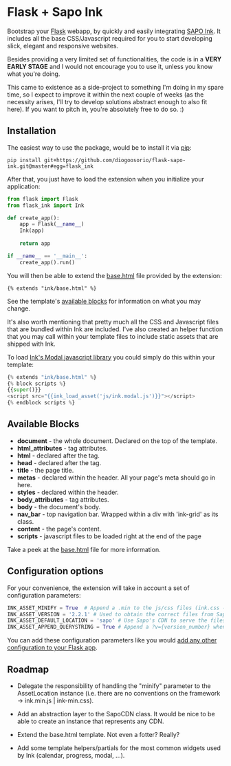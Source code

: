# Flask + Sapo Ink

Bootstrap your [Flask][1] webapp, by quickly and easily integrating [SAPO Ink][2]. It includes all the base CSS/Javascript required for you to start developing slick, elegant and responsive websites.

Besides providing a very limited set of functionalities, the code is in a **VERY EARLY STAGE** and I would not encourage you to use it, unless you know what you're doing.

This came to existence as a side-project to something I'm doing in my spare time, so I expect to improve it within the next couple of weeks (as the necessity arises, I'll try to develop solutions abstract enough to also fit here). If you want to pitch in, you're absolutely free to do so. :)


## Installation

The easiest way to use the package, would be to install it via [pip][3]:

```
pip install git+https://github.com/diogoosorio/flask-sapo-ink.git@master#egg=flask_ink
```

After that, you just have to load the extension when you initialize your application:

```python
from flask import Flask
from flask_ink import Ink

def create_app():
    app = Flask(__name__)
    Ink(app)
    
    return app

if __name__ == '__main__':
    create_app().run()
```

You will then be able to extend the [base.html](flask_ink/templates/ink/base.html) file provided by the extension:

```
{% extends "ink/base.html" %}
```

See the template's [available blocks](#available-blocks) for information on what you may change.

It's also worth mentioning that pretty much all the CSS and Javascript files that are bundled within Ink are included. I've also created an helper function that you may call
within your template files to include static assets that are shipped with Ink.

To load [Ink's Modal javascript library][5] you could simply do this within your template:

```python
{% extends "ink/base.html" %}
{% block scripts %}
{{super()}}
<script src="{{ink_load_asset('js/ink.modal.js')}}"></script>
{% endblock scripts %}
```

## Available Blocks

- **document** - the whole document. Declared on the top of the template.
- **html_attributes** - <html> tag attributes.
- **html** - declared after the <html> tag.
- **head** - declared after the <head> tag.
- **title** - the page title.
- **metas** - declared within the header. All your page's meta should go in here.
- **styles** - declared within the header.
- **body_attributes** - <body> tag attributes.
- **body** - the document's body.
- **nav_bar** - top navigation bar. Wrapped within a div with 'ink-grid' as its class.
- **content** - the page's content.
- **scripts** - javascript files to be loaded right at the end of the page

Take a peek at the [base.html](flask_ink/templates/ink/base.html) file for more information.


## Configuration options

For your convenience, the extension will take in account a set of configuration parameters:

```python
INK_ASSET_MINIFY = True  # Append a .min to the js/css files (ink.css -> ink.min.css)
INK_ASSET_VERSION = '2.2.1' # Used to obtain the correct files from Sapo's CDN and by the INK_ASSET_APPEND_VERSION_QUERYSTRING
INK_ASSET_DEFAULT_LOCATION = 'sapo' # Use Sapo's CDN to serve the files by default. 'local' to serve them from your app.
INK_ASSET_APPEND_QUERYSTRING = True # Append a ?v={version_number} when incuding the files
```
You can add these configuration parameters like you would [add any other configuration to your Flask app][4].


## Roadmap

* Delegate the responsibility of handling the "minify" parameter to the AssetLocation instance (i.e. there are no conventions on the framework -> ink.min.js | ink-min.css).

* Add an abstraction layer to the SapoCDN class. It would be nice to be able to create an instance that represents any CDN.

* Extend the base.html template. Not even a fotter? Really?

* Add some template helpers/partials for the most common widgets used by Ink (calendar, progress, modal, ...).


[1]: http://flask.pocoo.org/
[2]: http://ink.sapo.pt
[3]: http://www.pip-installer.org/en/latest/
[4]: http://flask.pocoo.org/docs/config/
[5]: http://ink.sapo.pt/js/ui#modal
